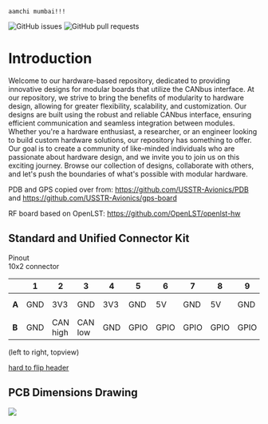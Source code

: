 `aamchi mumbai!!!`

![GitHub issues](https://img.shields.io/github/issues-raw/USSTR-Avionics/Mumbai?style=plastic)
![GitHub pull requests](https://img.shields.io/github/issues-pr/USSTR-Avionics/Mumbai?style=plastic)

# Introduction

Welcome to our hardware-based repository, dedicated to providing innovative designs for modular boards that utilize the CANbus interface. At our repository, we strive to bring the benefits of modularity to hardware design, allowing for greater flexibility, scalability, and customization. Our designs are built using the robust and reliable CANbus interface, ensuring efficient communication and seamless integration between modules. Whether you're a hardware enthusiast, a researcher, or an engineer looking to build custom hardware solutions, our repository has something to offer. Our goal is to create a community of like-minded individuals who are passionate about hardware design, and we invite you to join us on this exciting journey. Browse our collection of designs, collaborate with others, and let's push the boundaries of what's possible with modular hardware.

PDB and GPS copied over from: https://github.com/USSTR-Avionics/PDB and https://github.com/USSTR-Avionics/gps-board

RF board based on OpenLST: https://github.com/OpenLST/openlst-hw

## Standard and Unified Connector Kit
Pinout  
10x2 connector

|  | 1 | 2 | 3 | 4 | 5 | 6 | 7 | 8 | 9 | 10 |
|---|---|---|---|---|---|---|---|---|---|---|
| **A** | GND | 3V3 |GND | 3V3 | GND | 5V | GND | 5V | GND | Bus voltage | 
| **B** | GND | CAN high | CAN low | GND | GPIO | GPIO | GPIO | GPIO | GPIO  | GPIO  

(left to right, topview)

[hard to flip header](https://www.digikey.ca/en/products/detail/sullins-connector-solutions/SFH11-PBPC-D10-ST-BK/1990090)

## PCB Dimensions Drawing
<img src="https://raw.githubusercontent.com/USSTR-Avionics/Mumbai/master/assets/mumbai_pcb_dimensions.png"/>
